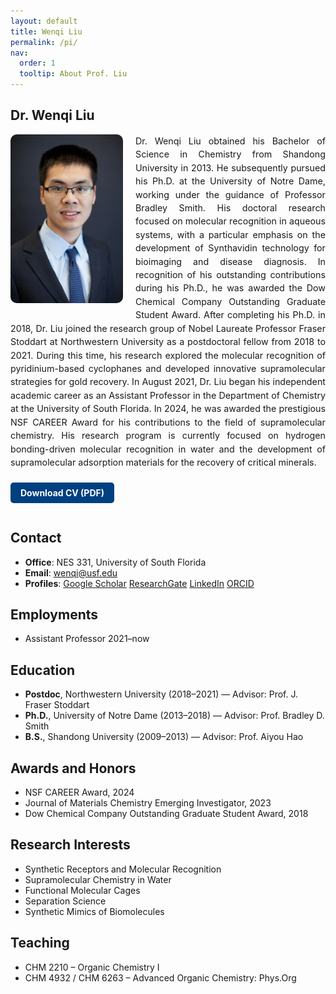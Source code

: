 ```yaml
---
layout: default
title: Wenqi Liu
permalink: /pi/
nav:
  order: 1
  tooltip: About Prof. Liu
---
```

## Dr. Wenqi Liu
<div style="overflow: auto; margin-top: 0.3em; margin-bottom: 1.5em; line-height: 1.5; font-size: 1.02em;">
  <img src="/assets/images/wenqi-liu.jpg" alt="Wenqi Vince Liu" style="float: left; width: 180px; margin-right: 20px; margin-bottom: 10px; border-radius: 10px;">
  <div style="text-align: justify;">
    Dr. Wenqi Liu obtained his Bachelor of Science in Chemistry from Shandong University in 2013. He subsequently pursued his Ph.D. at the University of Notre Dame, working under the guidance of Professor Bradley Smith. His doctoral research focused on molecular recognition in aqueous systems, with a particular emphasis on the development of Synthavidin technology for bioimaging and disease diagnosis. In recognition of his outstanding contributions during his Ph.D., he was awarded the Dow Chemical Company Outstanding Graduate Student Award. After completing his Ph.D. in 2018, Dr. Liu joined the research group of Nobel Laureate Professor Fraser Stoddart at Northwestern University as a postdoctoral fellow from 2018 to 2021. During this time, his research explored the molecular recognition of pyridinium-based cyclophanes and developed innovative supramolecular strategies for gold recovery. In August 2021, Dr. Liu began his independent academic career as an Assistant Professor in the Department of Chemistry at the University of South Florida. In 2024, he was awarded the prestigious NSF CAREER Award for his contributions to the field of supramolecular chemistry. His research program is currently focused on hydrogen bonding-driven molecular recognition in water and the development of supramolecular adsorption materials for the recovery of critical minerals.
  </div>

</div>

<a href="/assets/docs/Liu_CV.pdf" download style="display: inline-block; background-color: #004080; color: white; padding: 8px 16px; border-radius: 5px; text-decoration: none; font-weight: bold; margin-bottom: 1em;">
  Download CV (PDF)
</a>

## Contact
- **Office**: NES 331, University of South Florida  
- **Email**: [wenqi@usf.edu](mailto:wenqi@usf.edu)  
- **Profiles**: [Google Scholar](https://scholar.google.com/citations?user=CRlR3ngAAAAJ&hl=en)     [ResearchGate](https://www.researchgate.net/profile/Wenqi-Liu-10)     [LinkedIn](https://www.linkedin.com/in/wenqi-liu-a8831594/)     [ORCID](https://orcid.org/0000-0001-6408-0204)

## Employments
- Assistant Professor 2021–now
  
## Education
- **Postdoc**, Northwestern University (2018–2021) — Advisor: Prof. J. Fraser Stoddart  
- **Ph.D.**, University of Notre Dame (2013–2018) — Advisor: Prof. Bradley D. Smith  
- **B.S.**, Shandong University (2009–2013) — Advisor: Prof. Aiyou Hao

## Awards and Honors
- NSF CAREER Award, 2024  
- Journal of Materials Chemistry Emerging Investigator, 2023  
- Dow Chemical Company Outstanding Graduate Student Award, 2018

## Research Interests
- Synthetic Receptors and Molecular Recognition  
- Supramolecular Chemistry in Water  
- Functional Molecular Cages  
- Separation Science  
- Synthetic Mimics of Biomolecules

## Teaching
- CHM 2210 – Organic Chemistry I  
- CHM 4932 / CHM 6263 – Advanced Organic Chemistry: Phys.Org
